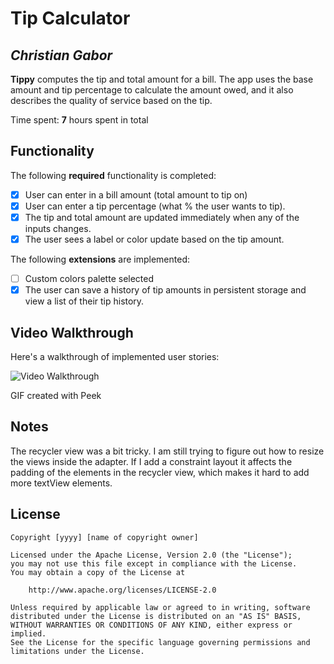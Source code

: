 # Tip Calculator 

## *Christian Gabor*

**Tippy** computes the tip and total amount for a bill. The app uses the base amount and tip percentage to calculate the amount owed, and it also describes the quality of service based on the tip.

Time spent: **7** hours spent in total

## Functionality 

The following **required** functionality is completed:

* [X] User can enter in a bill amount (total amount to tip on)
* [X] User can enter a tip percentage (what % the user wants to tip).
* [X] The tip and total amount are updated immediately when any of the inputs changes.
* [X] The user sees a label or color update based on the tip amount. 

The following **extensions** are implemented:

* [ ] Custom colors palette selected
* [X] The user can save a history of tip amounts in persistent storage and view a list of their tip history.

## Video Walkthrough

Here's a walkthrough of implemented user stories:

<img src='https://i.imgur.com/1Pa6cxz.gif' title='Video Walkthrough' width='' alt='Video Walkthrough' />

GIF created with Peek

## Notes

The recycler view was a bit tricky. I am still trying to figure out how to resize the views inside the adapter. If I add a constraint layout it affects the
padding of the elements in the recycler view, which makes it hard to add more textView elements. 

## License

    Copyright [yyyy] [name of copyright owner]

    Licensed under the Apache License, Version 2.0 (the "License");
    you may not use this file except in compliance with the License.
    You may obtain a copy of the License at

        http://www.apache.org/licenses/LICENSE-2.0

    Unless required by applicable law or agreed to in writing, software
    distributed under the License is distributed on an "AS IS" BASIS,
    WITHOUT WARRANTIES OR CONDITIONS OF ANY KIND, either express or implied.
    See the License for the specific language governing permissions and
    limitations under the License.
